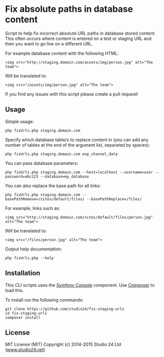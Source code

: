 # Fix absolute paths in database content

Script to help fix incorrect absolute URL paths in database stored content. This often occurs where content is entered 
on a test or staging URL and then you want to go live on a different URL. 

For example database content with the following HTML: 

    <img src="http://staging.domain.com/assets/img/person.jpg" alt="The team">

Will be translated to: 

    <img src="/assets/img/person.jpg" alt="The team">

If you find any issues with this script please create a pull request!

## Usage

Simple usage:

    php fixUrls.php staging.domain.com

Specify which database table/s to replace content in (you can add any number of tables at the end of the argument list, 
separated by spaces):

    php fixUrls.php staging.domain.com exp_channel_data

You can pass database parameters:

    php fixUrls.php staging.domain.com --host=localhost --username=user --password=abc123 --database=my_database 

You can also replace the base path for all links:

    php fixUrls.php staging.domain.com --basePathRemove=/sites/default/files/ --basePathReplace=/files/

For example, links such as:

    <img src="http://staging.domain.com/sites/default/files/person.jpg" alt="The team">

Will be translated to: 

    <img src="/files/person.jpg" alt="The team">

Output help documentation:

    php fixUrls.php --help

## Installation

This CLI scripts uses the [Symfony Console](http://symfony.com/doc/current/components/console/index.html) component. 
Use [Composer](http://getcomposer.org) to load this.

To install run the following commands:

```
git clone https://github.com/studio24/fix-staging-urls
cd fix-staging-urls
composer install
```

## License

MIT License (MIT)
Copyright (c) 2014-2015 Studio 24 Ltd (www.studio24.net)

